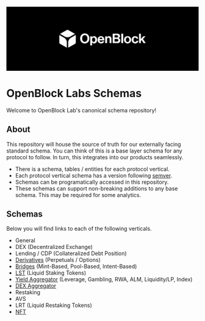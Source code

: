 [![OBL](./docs/images/obl-logo.jpeg)](https://www.openblocklabs.com/)
# OpenBlock Labs Schemas

Welcome to OpenBlock Lab's canonical schema repository!

## About

This repository will house the source of truth for our externally facing standard schema. You can think of this is a base layer schema for any protocol to follow. In turn, this integrates into our products seamlessly.

- There is a schema, tables / entities for each protocol vertical.
- Each protocol vertical schema has a version following [semver](https://semver.org/).
- Schemas can be programatically accessed in this repository.
- These schemas can support non-breaking additions to any base schema. This may be required for some analytics.

## Schemas

Below you will find links to each of the following verticals.

- General
- DEX (Decentralized Exchange)
- Lending / CDP (Collateralized Debt Position)
- [Derivatives](./schemas/derivatives/schema.json) (Perpetuals / Options) 
- [Bridges](./schemas/bridges/SCHEMA.md) (Mint-Based, Pool-Based, Intent-Based)
- [LST](./schemas/lst/SCHEMA.md) (Liquid Staking Tokens)
- [Yield Aggregator](./schemas/yield-aggregator/SCHEMA.md) (Leverage, Gambling, RWA, ALM, Liquidity/LP, Index)
- [DEX Aggregator](./schemas/dex-aggregator/SCHEMA.md)
- Restaking
- AVS
- LRT (Liquid Restaking Tokens)
- [NFT](./schemas/nft/SCHEMA.md)
